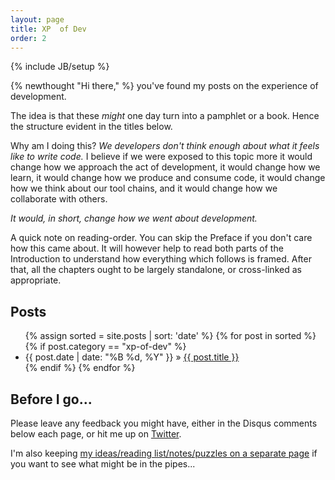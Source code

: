 ```yaml
---
layout: page
title: XP  of Dev
order: 2
---
```

{% include JB/setup %}

{% newthought "Hi there," %} you've found my posts on the experience of development.

The idea is that these _might_ one day turn into a pamphlet or a book. Hence the structure evident in the titles below.

Why am I doing this? _We developers don't think enough about what it feels like to write code._  I believe if we were exposed to this topic more it would change how we approach the act of development, it would change how we learn, it would change how we produce and consume code, it would change how we think about our tool chains, and it would change how we collaborate with others.

_It would, in short, change how we went about development._

A quick note on reading-order. You can skip the Preface if you don't care how this came about. It will however help to read both parts of the Introduction to understand how everything which follows is framed.  After that, all the chapters ought to be largely standalone, or cross-linked as appropriate.

## Posts

<ul>
  {% assign sorted = site.posts | sort: 'date' %}
  {% for post in sorted %}
    {% if post.category == "xp-of-dev" %}
      <li>
        {{ post.date | date: "%B %d, %Y" }} » <a href="{{ post.url }}">{{ post.title }}</a>
      </li>
    {% endif %}
  {% endfor %}
</ul>

## Before I go...
Please leave any feedback you might have, either in the Disqus comments below each page, or hit me up on [Twitter](https://twitter.com/al94781). 

I'm also keeping [my ideas/reading list/notes/puzzles on a separate page](xp-of-dev/oxp-of-dev-notepad.html) if you want to see what might be in the pipes... 

